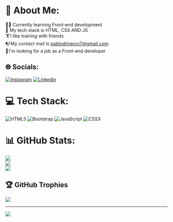 # 💫 About Me:
👨‍💻 Currently learning Front-end development<br>🌱 My tech stack is HTML, CSS AND JS<br>🏋️ I like training with friends<br>📭 My contact mail is pablodimarco7@gmail.com<br>🔎 I'm looking for a job as a Front-end developer<br>
 

## 🌐 Socials:
[![Instagram](https://img.shields.io/badge/Instagram-%23E4405F.svg?logo=Instagram&logoColor=white)](https://instagram.com/https://www.instagram.com/pablo.dimarco.77/) [![LinkedIn](https://img.shields.io/badge/LinkedIn-%230077B5.svg?logo=linkedin&logoColor=white)](https://linkedin.com/in/https://www.linkedin.com/in/pablo-di-marco/) 

# 💻 Tech Stack:
![HTML5](https://img.shields.io/badge/html5-%23E34F26.svg?style=for-the-badge&logo=html5&logoColor=white) ![Bootstrap](https://img.shields.io/badge/bootstrap-%23563D7C.svg?style=for-the-badge&logo=bootstrap&logoColor=white) ![JavaScript](https://img.shields.io/badge/javascript-%23323330.svg?style=for-the-badge&logo=javascript&logoColor=%23F7DF1E) ![CSS3](https://img.shields.io/badge/css3-%231572B6.svg?style=for-the-badge&logo=css3&logoColor=white)
# 📊 GitHub Stats:
![](https://github-readme-stats.vercel.app/api?username=pablodimarco&theme=dark&hide_border=false&include_all_commits=false&count_private=false)<br/>
![](https://github-readme-streak-stats.herokuapp.com/?user=pablodimarco&theme=dark&hide_border=false)<br/>
![](https://github-readme-stats.vercel.app/api/top-langs/?username=pablodimarco&theme=dark&hide_border=false&include_all_commits=false&count_private=false&layout=compact)

## 🏆 GitHub Trophies
![](https://github-profile-trophy.vercel.app/?username=pablodimarco&theme=radical&no-frame=false&no-bg=true&margin-w=4)

---
[![](https://visitcount.itsvg.in/api?id=pablodimarco&icon=0&color=0)](https://visitcount.itsvg.in)

<!-- Proudly created with GPRM ( https://gprm.itsvg.in ) -->
